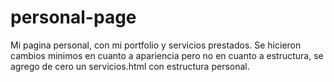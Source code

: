 # personal-page
Mi pagina personal, con mi portfolio y servicios prestados.
Se hicieron cambios minimos en cuanto a apariencia pero no en cuanto a estructura, se agrego de cero un servicios.html con estructura personal.
